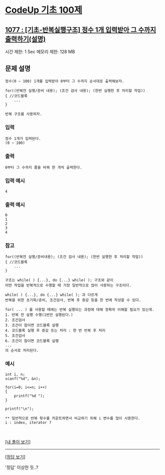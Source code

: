 # [CodeUp 기초 100제](https://codeup.kr/problem.php)

## [1077 : [기초-반복실행구조] 정수 1개 입력받아 그 수까지 출력하기(설명)](https://codeup.kr/problem.php?id=1077)

시간 제한: 1 Sec 메모리 제한: 128 MB

## 문제 설명

    정수(0 ~ 100) 1개를 입력받아 0부터 그 수까지 순서대로 출력해보자.

    for((반복전 실행/준비 내용); (조건 검사 내용); (한번 실행한 후 처리할 작업))
    { //코드블록
        ...
    }

    반복 구조를 사용하자.

### 입력

    정수 1개가 입력된다.
    (0 ~ 100)

### 출력

    0부터 그 수까지 줄을 바꿔 한 개씩 출력한다.

### 입력 예시

    4

### 출력 예시

    0
    1
    2
    3
    4

### 참고

    for((반복전 실행/준비내용); (조건 검사 내용); (한번 실행한 후 처리할 작업))
    { //코드블록
        ...
    }
    
    구조는 while( ) {...}, do {...} while( ); 구조와 같이
    어떤 작업을 반복적으로 수행할 때 가장 일반적으로 많이 사용하는 구조이다.

    while( ) {...}, do {...} while( ); 과 다르게
    반복을 위한 초기화/준비, 조건검사, 반복 후 증감 등을 한 번에 작성할 수 있다.

    for( ... ) 를 사용할 때에는 반복 실행되는 과정에 대해 정확히 이해할 필요가 있는데.
    1. 반복 전 실행 수행(1번만 실행된다.)
    2. 조건검사
    3. 조건이 참이면 코드블록 실행
    4. 코드블록 실행 후 증감 또는 처리 : 한 번 반복 후 처리
    5. 조건검사
    6. 조건이 참이면 코드블록 실행
    ...
    의 순서로 처리된다.

### 예시

    int i, n;
    scanf("%d", &n);

    for(i=0; i<=n; i++)
    {
        printf("%d ");
    }

    printf("\n");

    ** 일반적으로 반복 횟수를 카운트하면서 비교하기 위해 i 변수를 많이 사용한다.
    i : index, iterator ?

</br>

[[내 풀이 보기]](https://github.com/flexboni/code_up/blob/master/1077/myCode.cpp)

---

[[정답 보기]](https://codeup.kr/showsource.php?id=425101)

'정답' 이상한 듯..?